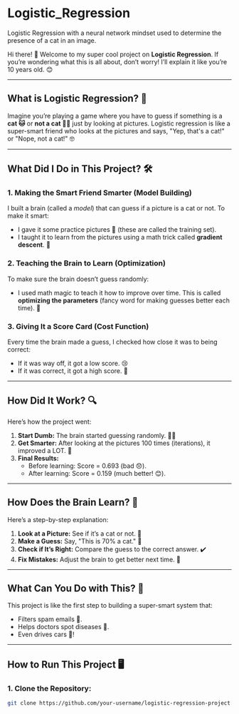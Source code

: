 # Logistic_Regression
Logistic Regression with a neural network mindset used to determine the presence of a cat in an image.


Hi there! 👋 Welcome to my super cool project on **Logistic Regression**. If you’re wondering what this is all about, don’t worry! I’ll explain it like you’re 10 years old. 😊

---

## What is Logistic Regression? 🤔
Imagine you’re playing a game where you have to guess if something is a **cat 🐱** or **not a cat 🚫🐱** just by looking at pictures. Logistic regression is like a super-smart friend who looks at the pictures and says, "Yep, that's a cat!" or "Nope, not a cat!" 🤓

---

## What Did I Do in This Project? 🛠️

### 1. **Making the Smart Friend Smarter (Model Building)**
I built a brain (called a *model*) that can guess if a picture is a cat or not. To make it smart:
- I gave it some practice pictures 📸 (these are called the training set).
- I taught it to learn from the pictures using a math trick called **gradient descent**. 🧮

### 2. **Teaching the Brain to Learn (Optimization)**
To make sure the brain doesn’t guess randomly:
- I used math magic to teach it how to improve over time. This is called **optimizing the parameters** (fancy word for making guesses better each time). 🎯

### 3. **Giving It a Score Card (Cost Function)**
Every time the brain made a guess, I checked how close it was to being correct:
- If it was way off, it got a low score. 😢
- If it was correct, it got a high score. 🥳

---

## How Did It Work? 🔍

Here’s how the project went:
1. **Start Dumb:** The brain started guessing randomly. 🤷‍♂️
2. **Get Smarter:** After looking at the pictures 100 times (iterations), it improved a LOT. 🚀
3. **Final Results:**
   - Before learning: Score = 0.693 (bad 😞).
   - After learning: Score = 0.159 (much better! 😊).

---

## How Does the Brain Learn? 🧠
Here’s a step-by-step explanation:
1. **Look at a Picture:** See if it’s a cat or not. 👀
2. **Make a Guess:** Say, "This is 70% a cat." 🐾
3. **Check if It’s Right:** Compare the guess to the correct answer. ✔️
4. **Fix Mistakes:** Adjust the brain to get better next time. 🔧

---

## What Can You Do with This? 🌟
This project is like the first step to building a super-smart system that:
- Filters spam emails 📧.
- Helps doctors spot diseases 🏥.
- Even drives cars 🚗!

---

## How to Run This Project 🖥️

### 1. Clone the Repository:
```bash
git clone https://github.com/your-username/logistic-regression-project.git
